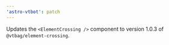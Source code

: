 ```yaml
---
'astro-vtbot': patch
---
```


Updates the `<ElementCrossing />` component to version 1.0.3 of `@vtbag/element-crossing`.
